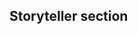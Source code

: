 ## Storyteller section 
<!-- how to make a setting
    baseline currency to AUCs to prices ratio
    add player skills (and how to vet them)
    fill in th rest of the fields with lore shit i guess -->
<!-- how to make an adventure
    with a flowchart/tree template! -->
<!-- npcs
    grouping them for combat is a pain. instead create squads.
    planned NPCs and leveling them.
    unplanned NPCs -->